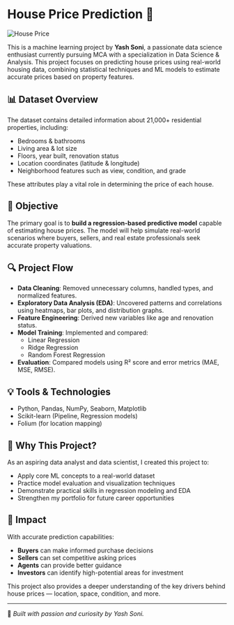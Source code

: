 # House Price Prediction 🏡
![House Price](https://nycdsa-blog-files.s3.us-east-2.amazonaws.com/2021/03/chaitali-majumder/house-price-497112-KhCJQICS.jpg)

This is a machine learning project by **Yash Soni**, a passionate data science enthusiast currently pursuing MCA with a specialization in Data Science & Analysis. This project focuses on predicting house prices using real-world housing data, combining statistical techniques and ML models to estimate accurate prices based on property features.

## 📊 Dataset Overview

The dataset contains detailed information about 21,000+ residential properties, including:
- Bedrooms & bathrooms
- Living area & lot size
- Floors, year built, renovation status
- Location coordinates (latitude & longitude)
- Neighborhood features such as view, condition, and grade

These attributes play a vital role in determining the price of each house.

## 🎯 Objective

The primary goal is to **build a regression-based predictive model** capable of estimating house prices. The model will help simulate real-world scenarios where buyers, sellers, and real estate professionals seek accurate property valuations.

## 🔍 Project Flow

- **Data Cleaning**: Removed unnecessary columns, handled types, and normalized features.
- **Exploratory Data Analysis (EDA)**: Uncovered patterns and correlations using heatmaps, bar plots, and distribution graphs.
- **Feature Engineering**: Derived new variables like age and renovation status.
- **Model Training**: Implemented and compared:
  - Linear Regression
  - Ridge Regression
  - Random Forest Regression
- **Evaluation**: Compared models using R² score and error metrics (MAE, MSE, RMSE).

## 💡 Tools & Technologies

- Python, Pandas, NumPy, Seaborn, Matplotlib
- Scikit-learn (Pipeline, Regression models)
- Folium (for location mapping)

## 💼 Why This Project?

As an aspiring data analyst and data scientist, I created this project to:
- Apply core ML concepts to a real-world dataset
- Practice model evaluation and visualization techniques
- Demonstrate practical skills in regression modeling and EDA
- Strengthen my portfolio for future career opportunities

## 🚀 Impact

With accurate prediction capabilities:
- **Buyers** can make informed purchase decisions
- **Sellers** can set competitive asking prices
- **Agents** can provide better guidance
- **Investors** can identify high-potential areas for investment

This project also provides a deeper understanding of the key drivers behind house prices — location, space, condition, and more.

---

📌 _Built with passion and curiosity by Yash Soni._
